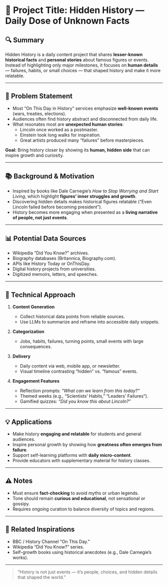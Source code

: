 # 🧠 Project Title: Hidden History — Daily Dose of Unknown Facts

## 🔍 Summary
Hidden History is a daily content project that shares **lesser-known historical facts** and **personal stories** about famous figures or events.  
Instead of highlighting only major milestones, it focuses on **human details** — failures, habits, or small choices — that shaped history and make it more relatable.

---

## 🎯 Problem Statement
- Most “On This Day in History” services emphasize **well-known events** (wars, treaties, elections).  
- Audiences often find history abstract and disconnected from daily life.  
- What resonates most are **unexpected human stories**:  
  - Lincoln once worked as a postmaster.  
  - Einstein took long walks for inspiration.  
  - Great artists produced many “failures” before masterpieces.  

**Goal:** Bring history closer by showing its **human, hidden side** that can inspire growth and curiosity.

---

## 📚 Background & Motivation
- Inspired by books like Dale Carnegie’s *How to Stop Worrying and Start Living*, which highlight **figures’ inner struggles and growth**.  
- Discovering hidden details makes historical figures relatable (“Even Lincoln failed before becoming president”).  
- History becomes more engaging when presented as a **living narrative of people, not just events**.  

---

## 📊 Potential Data Sources
- Wikipedia “Did You Know?” archives.  
- Biography databases (Britannica, Biography.com).  
- APIs like History Today or OnThisDay.  
- Digital history projects from universities.  
- Digitized memoirs, letters, and speeches.  

---

## 🧪 Technical Approach
1. **Content Generation**  
   - Collect historical data points from reliable sources.  
   - Use LLMs to summarize and reframe into accessible daily snippets.  

2. **Categorization**  
   - Jobs, habits, failures, turning points, small events with large consequences.  

3. **Delivery**  
   - Daily content via web, mobile app, or newsletter.  
   - Visual timeline contrasting “hidden” vs. “famous” events.  

4. **Engagement Features**  
   - Reflection prompts: *“What can we learn from this today?”*  
   - Themed weeks (e.g., “Scientists’ Habits,” “Leaders’ Failures”).  
   - Gamified quizzes: *“Did you know this about Lincoln?”*  

---

## 💡 Applications
- Make history **engaging and relatable** for students and general audiences.  
- Inspire personal growth by showing how **greatness often emerges from failure**.  
- Support self-learning platforms with **daily micro-content**.  
- Provide educators with supplementary material for history classes.  

---

## ⚠️ Notes
- Must ensure **fact-checking** to avoid myths or urban legends.  
- Tone should remain **curious and educational**, not sensational or gossipy.  
- Requires ongoing curation to balance diversity of topics and regions.  

---

## 🔗 Related Inspirations
- BBC / History Channel “On This Day.”  
- Wikipedia “Did You Know?” series.  
- Self-growth books using historical anecdotes (e.g., Dale Carnegie’s works).  

---

> “History is not just events — it’s people, choices, and hidden details that shaped the world.”
